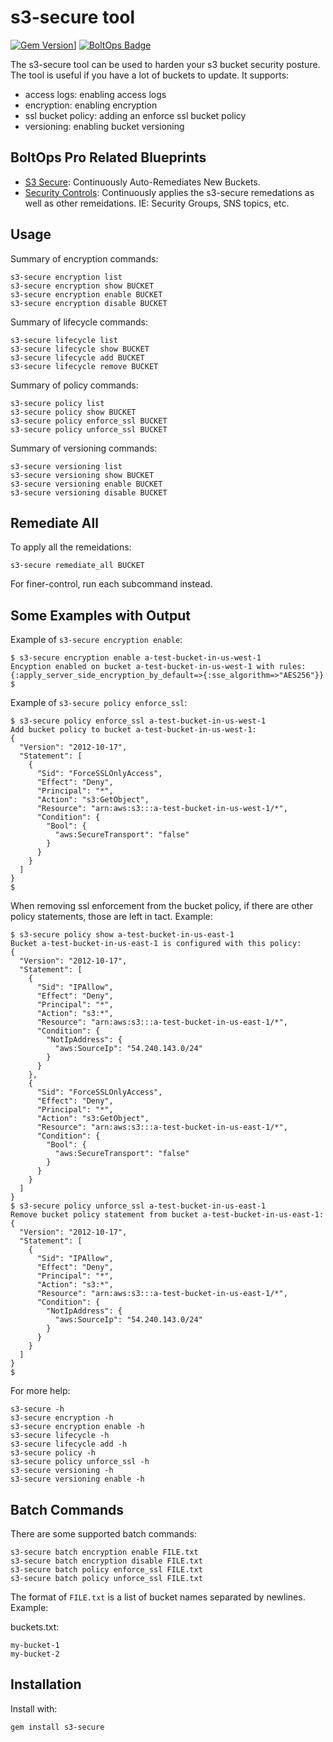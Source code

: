 # s3-secure tool

[![Gem Version](https://badge.fury.io/rb/s3-secure.png)](http://badge.fury.io/rb/s3-secure)]
[![BoltOps Badge](https://img.boltops.com/boltops/badges/boltops-badge.png)](https://www.boltops.com)

The s3-secure tool can be used to harden your s3 bucket security posture. The tool is useful if you have a lot of buckets to update. It supports:

* access logs: enabling access logs
* encryption: enabling encryption
* ssl bucket policy: adding an enforce ssl bucket policy
* versioning: enabling bucket versioning

## BoltOps Pro Related Blueprints

* [S3 Secure](https://github.com/boltopspro-docs/s3-secure): Continuously Auto-Remediates New Buckets.
* [Security Controls](https://github.com/boltopspro-docs/security-controls): Continuously applies the s3-secure remedations as well as other remeidations. IE: Security Groups, SNS topics, etc.

## Usage

Summary of encryption commands:

    s3-secure encryption list
    s3-secure encryption show BUCKET
    s3-secure encryption enable BUCKET
    s3-secure encryption disable BUCKET

Summary of lifecycle commands:

    s3-secure lifecycle list
    s3-secure lifecycle show BUCKET
    s3-secure lifecycle add BUCKET
    s3-secure lifecycle remove BUCKET

Summary of policy commands:

    s3-secure policy list
    s3-secure policy show BUCKET
    s3-secure policy enforce_ssl BUCKET
    s3-secure policy unforce_ssl BUCKET

Summary of versioning commands:

    s3-secure versioning list
    s3-secure versioning show BUCKET
    s3-secure versioning enable BUCKET
    s3-secure versioning disable BUCKET

## Remediate All

To apply all the remeidations:

    s3-secure remediate_all BUCKET

For finer-control, run each subcommand instead.

## Some Examples with Output

Example of `s3-secure encryption enable`:

    $ s3-secure encryption enable a-test-bucket-in-us-west-1
    Encyption enabled on bucket a-test-bucket-in-us-west-1 with rules:
    {:apply_server_side_encryption_by_default=>{:sse_algorithm=>"AES256"}}
    $

Example of `s3-secure policy enforce_ssl`:

    $ s3-secure policy enforce_ssl a-test-bucket-in-us-west-1
    Add bucket policy to bucket a-test-bucket-in-us-west-1:
    {
      "Version": "2012-10-17",
      "Statement": [
        {
          "Sid": "ForceSSLOnlyAccess",
          "Effect": "Deny",
          "Principal": "*",
          "Action": "s3:GetObject",
          "Resource": "arn:aws:s3:::a-test-bucket-in-us-west-1/*",
          "Condition": {
            "Bool": {
              "aws:SecureTransport": "false"
            }
          }
        }
      ]
    }
    $

When removing ssl enforcement from the bucket policy, if there are other policy statements, those are left in tact.  Example:

    $ s3-secure policy show a-test-bucket-in-us-east-1
    Bucket a-test-bucket-in-us-east-1 is configured with this policy:
    {
      "Version": "2012-10-17",
      "Statement": [
        {
          "Sid": "IPAllow",
          "Effect": "Deny",
          "Principal": "*",
          "Action": "s3:*",
          "Resource": "arn:aws:s3:::a-test-bucket-in-us-east-1/*",
          "Condition": {
            "NotIpAddress": {
              "aws:SourceIp": "54.240.143.0/24"
            }
          }
        },
        {
          "Sid": "ForceSSLOnlyAccess",
          "Effect": "Deny",
          "Principal": "*",
          "Action": "s3:GetObject",
          "Resource": "arn:aws:s3:::a-test-bucket-in-us-east-1/*",
          "Condition": {
            "Bool": {
              "aws:SecureTransport": "false"
            }
          }
        }
      ]
    }
    $ s3-secure policy unforce_ssl a-test-bucket-in-us-east-1
    Remove bucket policy statement from bucket a-test-bucket-in-us-east-1:
    {
      "Version": "2012-10-17",
      "Statement": [
        {
          "Sid": "IPAllow",
          "Effect": "Deny",
          "Principal": "*",
          "Action": "s3:*",
          "Resource": "arn:aws:s3:::a-test-bucket-in-us-east-1/*",
          "Condition": {
            "NotIpAddress": {
              "aws:SourceIp": "54.240.143.0/24"
            }
          }
        }
      ]
    }
    $

For more help:

    s3-secure -h
    s3-secure encryption -h
    s3-secure encryption enable -h
    s3-secure lifecycle -h
    s3-secure lifecycle add -h
    s3-secure policy -h
    s3-secure policy unforce_ssl -h
    s3-secure versioning -h
    s3-secure versioning enable -h

## Batch Commands

There are some supported batch commands:

    s3-secure batch encryption enable FILE.txt
    s3-secure batch encryption disable FILE.txt
    s3-secure batch policy enforce_ssl FILE.txt
    s3-secure batch policy unforce_ssl FILE.txt

The format of `FILE.txt` is a list of bucket names separated by newlines.  Example:

buckets.txt:

    my-bucket-1
    my-bucket-2

## Installation

Install with:

    gem install s3-secure